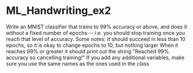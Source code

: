 # ML_Handwriting_ex2
Write an MNIST classifier that trains to 99% accuracy or above, and does it without a fixed number of epochs -- i.e. you should stop training once you reach that level of accuracy.  Some notes:  It should succeed in less than 10 epochs, so it is okay to change epochs to 10, but nothing larger When it reaches 99% or greater it should print out the string "Reached 99% accuracy so cancelling training!" If you add any additional variables, make sure you use the same names as the ones used in the class
